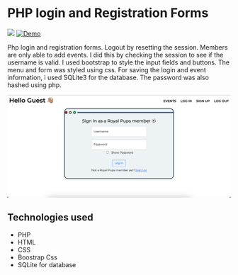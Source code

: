 # PHP login and Registration Forms


![](https://img.shields.io/github/languages/top/nanifour/php-registration?style=for-the-badge)        [![Demo](https://img.shields.io/badge/Site_Demo-informational?style=for-the-badge&logo=github)](https://www.cs.odu.edu/~dhollowa/royalpup-php/)

Php login and registration forms. Logout by resetting the session. Members are only able to add events. I did this by checking the session to see if the username is valid. I used bootstrap to style the input fields and buttons. The menu and form was styled using css. For saving the login and event information, i used SQLite3 for the database. The password was also hashed using php. 

![screenshot](images/guest-home.png)

## Technologies used
- PHP
- HTML
- CSS
- Boostrap Css
- SQLite for database 
